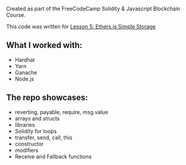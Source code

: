 Created as part of the FreeCodeCamp Solidity & Javascript Blockchain Course.

This code was written for [Lesson 5: Ethers.js Simple Storage](https://www.youtube.com/watch?v=gyMwXuJrbJQ&t=19842s)

## What I worked with:

- Hardhat
- Yarn
- Ganache
- Node.js

## The repo showcases:

- reverting, payable, require, msg.value
- arrays and structs
- libraries
- Solidity for loops
- transfer, send, call, this
- constructor
- modifiers
- Receive and Fallback functions
